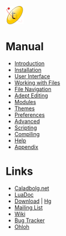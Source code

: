 ![Textadept](images/icon.png)

# Manual

* [Introduction](1_Introduction.html)
* [Installation](2_Installation.html)
* [User Interface](3_UserInterface.html)
* [Working with Files](4_WorkingWithFiles.html)
* [File Navigation](5_FileNavigation.html)
* [Adept Editing](6_AdeptEditing.html)
* [Modules](7_Modules.html)
* [Themes](8_Themes.html)
* [Preferences](9_Preferences.html)
* [Advanced](10_Advanced.html)
* [Scripting](11_Scripting.html)
* [Compiling](12_Compiling.html)
* [Help](13_Help.html)
* [Appendix](14_Appendix.html)

# Links

* [Caladbolg.net](http://caladbolg.net)
* [LuaDoc](../index.html)
* [Download](http://code.google.com/p/textadept/downloads/list) |
  [Hg](http://code.google.com/p/textadept/source/browse)
* [Mailing List](http://groups.google.com/group/textadept)
* [Wiki](http://caladbolg.net/textadeptwiki)
* [Bug Tracker](http://code.google.com/p/textadept/issues/list)
* [Ohloh](http://ohloh.net/projects/textadept)

<form action="https://www.paypal.com/cgi-bin/webscr" method="post" style="margin-top: 0.5em; text-align: center;">
<input type="hidden" name="cmd" value="_s-xclick">
<input type="hidden" name="hosted_button_id" value="3165962">
<input type="image" src="https://www.paypal.com/en_US/i/btn/btn_donateCC_LG.gif" border="0" name="submit" alt="">
<img alt="" border="0" src="https://www.paypal.com/en_US/i/scr/pixel.gif" width="1" height="1">
</form>
